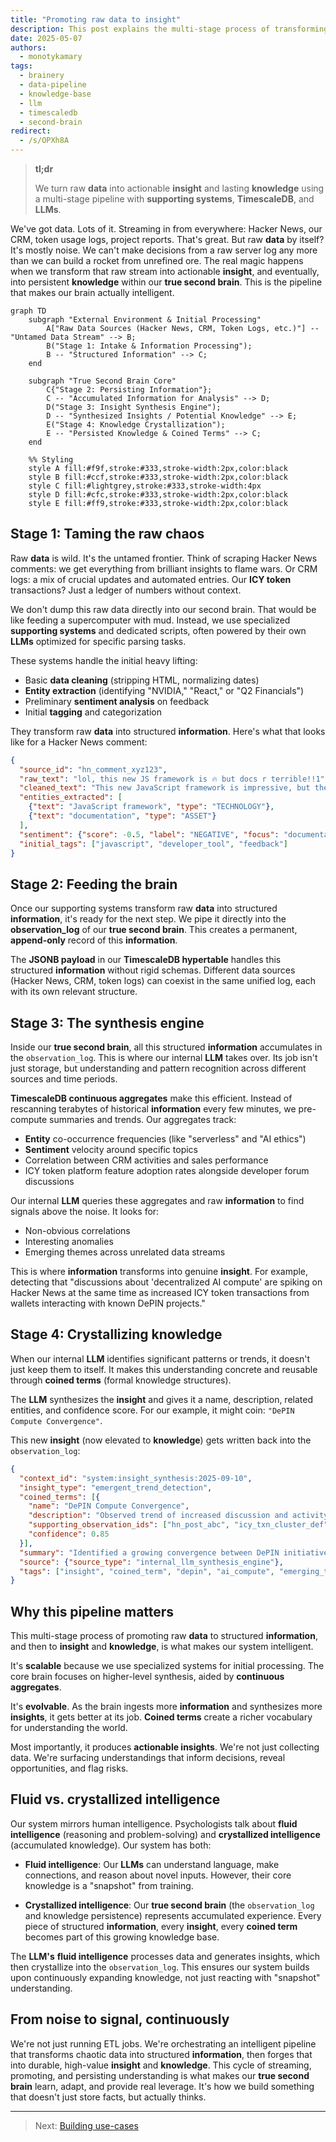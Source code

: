 ```yaml
---
title: "Promoting raw data to insight"
description: This post explains the multi-stage process of transforming raw data into structured information, and then synthesizing that information into persistent insight and knowledge within a true second brain, leveraging tools like TimescaleDB and LLMs.
date: 2025-05-07
authors:
  - monotykamary
tags:
  - brainery
  - data-pipeline
  - knowledge-base
  - llm
  - timescaledb
  - second-brain
redirect:
  - /s/OPXh8A
---
```


> **tl;dr**
>
> We turn raw **data** into actionable **insight** and lasting **knowledge** using a multi-stage pipeline with **supporting systems**, **TimescaleDB**, and **LLMs**.

We've got data. Lots of it. Streaming in from everywhere: Hacker News, our CRM, token usage logs, project reports. That's great. But raw **data** by itself? It's mostly noise. We can't make decisions from a raw server log any more than we can build a rocket from unrefined ore. The real magic happens when we transform that raw stream into actionable **insight**, and eventually, into persistent **knowledge** within our **true second brain**. This is the pipeline that makes our brain actually intelligent.

```mermaid
graph TD
    subgraph "External Environment & Initial Processing"
        A["Raw Data Sources (Hacker News, CRM, Token Logs, etc.)"] -- "Untamed Data Stream" --> B;
        B("Stage 1: Intake & Information Processing");
        B -- "Structured Information" --> C;
    end

    subgraph "True Second Brain Core"
        C{"Stage 2: Persisting Information"};
        C -- "Accumulated Information for Analysis" --> D;
        D("Stage 3: Insight Synthesis Engine");
        D -- "Synthesized Insights / Potential Knowledge" --> E;
        E("Stage 4: Knowledge Crystallization");
        E -- "Persisted Knowledge & Coined Terms" --> C;
    end

    %% Styling
    style A fill:#f9f,stroke:#333,stroke-width:2px,color:black
    style B fill:#ccf,stroke:#333,stroke-width:2px,color:black
    style C fill:#lightgrey,stroke:#333,stroke-width:4px
    style D fill:#cfc,stroke:#333,stroke-width:2px,color:black
    style E fill:#ff9,stroke:#333,stroke-width:2px,color:black
```

## Stage 1: Taming the raw chaos

Raw **data** is wild. It's the untamed frontier. Think of scraping Hacker News comments: we get everything from brilliant insights to flame wars. Or CRM logs: a mix of crucial updates and automated entries. Our **ICY token** transactions? Just a ledger of numbers without context.

We don't dump this raw data directly into our second brain. That would be like feeding a supercomputer with mud. Instead, we use specialized **supporting systems** and dedicated scripts, often powered by their own **LLMs** optimized for specific parsing tasks.

These systems handle the initial heavy lifting:

* Basic **data cleaning** (stripping HTML, normalizing dates)
* **Entity extraction** (identifying "NVIDIA," "React," or "Q2 Financials")
* Preliminary **sentiment analysis** on feedback
* Initial **tagging** and categorization

They transform raw **data** into structured **information**. Here's what that looks like for a Hacker News comment:

```json
{
  "source_id": "hn_comment_xyz123",
  "raw_text": "lol, this new JS framework is 🔥 but docs r terrible!!1",
  "cleaned_text": "This new JavaScript framework is impressive, but the documentation is terrible.",
  "entities_extracted": [
    {"text": "JavaScript framework", "type": "TECHNOLOGY"},
    {"text": "documentation", "type": "ASSET"}
  ],
  "sentiment": {"score": -0.5, "label": "NEGATIVE", "focus": "documentation"},
  "initial_tags": ["javascript", "developer_tool", "feedback"]
}
```

## Stage 2: Feeding the brain

Once our supporting systems transform raw **data** into structured **information**, it's ready for the next step. We pipe it directly into the **observation_log** of our **true second brain**. This creates a permanent, **append-only** record of this **information**.

The **JSONB payload** in our **TimescaleDB hypertable** handles this structured **information** without rigid schemas. Different data sources (Hacker News, CRM, token logs) can coexist in the same unified log, each with its own relevant structure.

## Stage 3: The synthesis engine

Inside our **true second brain**, all this structured **information** accumulates in the `observation_log`. This is where our internal **LLM** takes over. Its job isn't just storage, but understanding and pattern recognition across different sources and time periods.

**TimescaleDB continuous aggregates** make this efficient. Instead of rescanning terabytes of historical **information** every few minutes, we pre-compute summaries and trends. Our aggregates track:

* **Entity** co-occurrence frequencies (like "serverless" and "AI ethics")
* **Sentiment** velocity around specific topics
* Correlation between CRM activities and sales performance
* ICY token platform feature adoption rates alongside developer forum discussions

Our internal **LLM** queries these aggregates and raw **information** to find signals above the noise. It looks for:

* Non-obvious correlations
* Interesting anomalies
* Emerging themes across unrelated data streams

This is where **information** transforms into genuine **insight**. For example, detecting that "discussions about 'decentralized AI compute' are spiking on Hacker News at the same time as increased ICY token transactions from wallets interacting with known DePIN projects."

## Stage 4: Crystallizing knowledge

When our internal **LLM** identifies significant patterns or trends, it doesn't just keep them to itself. It makes this understanding concrete and reusable through **coined terms** (formal knowledge structures).

The **LLM** synthesizes the **insight** and gives it a name, description, related entities, and confidence score. For our example, it might coin: `"DePIN Compute Convergence"`.

This new **insight** (now elevated to **knowledge**) gets written back into the `observation_log`:

```json
{
  "context_id": "system:insight_synthesis:2025-09-10",
  "insight_type": "emergent_trend_detection",
  "coined_terms": [{
    "name": "DePIN Compute Convergence",
    "description": "Observed trend of increased discussion and activity at the intersection of Decentralized Physical Infrastructure Networks (DePIN) and demand for distributed AI compute resources, reflected in token movements and forum discussions.",
    "supporting_observation_ids": ["hn_post_abc", "icy_txn_cluster_def", "crm_inquiry_ghi"],
    "confidence": 0.85
  }],
  "summary": "Identified a growing convergence between DePIN initiatives and the need for decentralized AI compute resources.",
  "source": {"source_type": "internal_llm_synthesis_engine"},
  "tags": ["insight", "coined_term", "depin", "ai_compute", "emerging_trend"]
}
```

## Why this pipeline matters

This multi-stage process of promoting raw **data** to structured **information**, and then to **insight** and **knowledge**, is what makes our system intelligent.

It's **scalable** because we use specialized systems for initial processing. The core brain focuses on higher-level synthesis, aided by **continuous aggregates**.

It's **evolvable**. As the brain ingests more **information** and synthesizes more **insights**, it gets better at its job. **Coined terms** create a richer vocabulary for understanding the world.

Most importantly, it produces **actionable insights**. We're not just collecting data. We're surfacing understandings that inform decisions, reveal opportunities, and flag risks.

## Fluid vs. crystallized intelligence

Our system mirrors human intelligence. Psychologists talk about **fluid intelligence** (reasoning and problem-solving) and **crystallized intelligence** (accumulated knowledge). Our system has both:

* **Fluid intelligence**: Our **LLMs** can understand language, make connections, and reason about novel inputs. However, their core knowledge is a "snapshot" from training.

* **Crystallized intelligence**: Our **true second brain** (the `observation_log` and knowledge persistence) represents accumulated experience. Every piece of structured **information**, every **insight**, every **coined term** becomes part of this growing knowledge base.

The **LLM's** **fluid intelligence** processes data and generates insights, which then crystallize into the `observation_log`. This ensures our system builds upon continuously expanding knowledge, not just reacting with "snapshot" understanding.

## From noise to signal, continuously

We're not just running ETL jobs. We're orchestrating an intelligent pipeline that transforms chaotic data into structured **information**, then forges that into durable, high-value **insight** and **knowledge**. This cycle of streaming, promoting, and persisting understanding is what makes our **true second brain** learn, adapt, and provide real leverage. It's how we build something that doesn't just store facts, but actually thinks.

---

> Next: [Building use-cases](use-cases.md)
